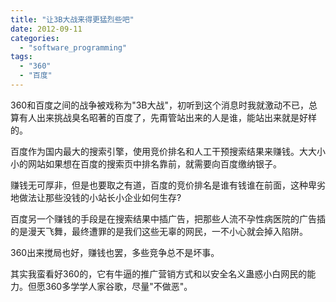 ```yaml
---
title: "让3B大战来得更猛烈些吧"
date: 2012-09-11
categories: 
  - "software_programming"
tags: 
  - "360"
  - "百度"
---
```


360和百度之间的战争被戏称为"3B大战"，初听到这个消息时我就激动不已，总算有人出来挑战臭名昭著的百度了，先甭管站出来的人是谁，能站出来就是好样的。

百度作为国内最大的搜索引擎，使用竞价排名和人工干预搜索结果来赚钱。大大小小的网站如果想在百度的搜索页中排名靠前，就需要向百度缴纳银子。

赚钱无可厚非，但是也要取之有道，百度的竞价排名是谁有钱谁在前面，这种卑劣地做法让那些没钱的小站长小企业如何生存?

百度另一个赚钱的手段是在搜索结果中插广告，把那些人流不孕性病医院的广告插的是漫天飞舞，最终遭罪的是我们这些无辜的网民，一不小心就会掉入陷阱。

360出来搅局也好，赚钱也罢，多些竞争总不是坏事。

其实我蛮看好360的，它有牛逼的推广营销方式和以安全名义蛊惑小白网民的能力。但愿360多学学人家谷歌，尽量"不做恶"。
